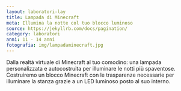```yaml
---
layout: laboratori-lay
title: Lampada di Minecraft
meta: Illumina la notte col tuo blocco luminoso
source: https://jekyllrb.com/docs/pagination/
category: laboratori
anni: 11 - 14 anni
fotografia: img/lampadaminecraft.jpg
---
```

Dalla realtà virtuale di Minecraft al tuo comodino: una lampada personalizzata e autocostruita per illuminare le notti più spaventose.
Costruiremo un blocco Minecraft con le trasparenze necessarie per illuminare la stanza grazie a un LED luminoso posto al suo interno.
